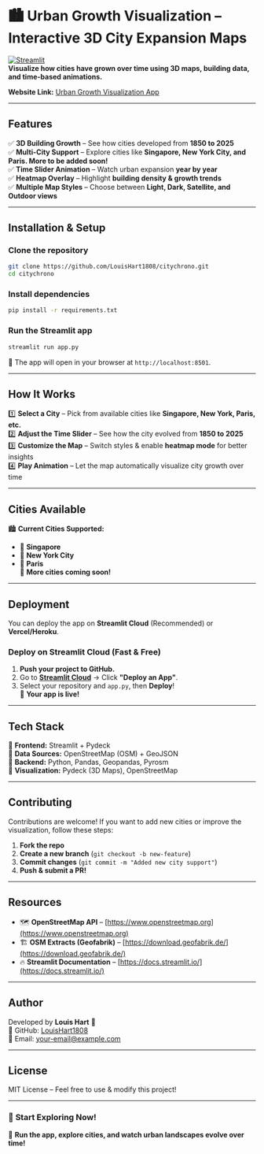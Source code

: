 # 🏙️ Urban Growth Visualization – Interactive 3D City Expansion Maps  

[![Streamlit](https://img.shields.io/badge/Powered%20by-Streamlit-red?style=flat-square&logo=streamlit)](https://streamlit.io/)  
**Visualize how cities have grown over time using 3D maps, building data, and time-based animations.**  

**Website Link:** [Urban Growth Visualization App](https://citychrono-myxaamof8wk29nqzwxkm45.streamlit.app/)

---

## Features  
✅ **3D Building Growth** – See how cities developed from **1850 to 2025**  
✅ **Multi-City Support** – Explore cities like **Singapore, New York City, and Paris. More to be added soon!**  
✅ **Time Slider Animation** – Watch urban expansion **year by year**  
✅ **Heatmap Overlay** – Highlight **building density & growth trends**  
✅ **Multiple Map Styles** – Choose between **Light, Dark, Satellite, and Outdoor views**  

---

## Installation & Setup  
### **Clone the repository**  
```sh
git clone https://github.com/LouisHart1808/citychrono.git
cd citychrono
```
### **Install dependencies**  
```sh
pip install -r requirements.txt
```
### **Run the Streamlit app**  
```sh
streamlit run app.py
```
🔹 The app will open in your browser at `http://localhost:8501`.

---

## How It Works  
1️⃣ **Select a City** – Pick from available cities like **Singapore, New York, Paris, etc.**  
2️⃣ **Adjust the Time Slider** – See how the city evolved from **1850 to 2025**  
3️⃣ **Customize the Map** – Switch styles & enable **heatmap mode** for better insights  
4️⃣ **Play Animation** – Let the map automatically visualize city growth over time  

---

## Cities Available  
🏙️ **Current Cities Supported:**  
- 📌 **Singapore**  
- 📌 **New York City**  
- 📌 **Paris**  
🚀 **More cities coming soon!**  

---

## Deployment  
You can deploy the app on **Streamlit Cloud** (Recommended) or **Vercel/Heroku**.

### **Deploy on Streamlit Cloud (Fast & Free)**
1. **Push your project to GitHub.**
2. Go to **[Streamlit Cloud](https://share.streamlit.io/)** → Click **"Deploy an App"**.
3. Select your repository and `app.py`, then **Deploy**!  
🎉 **Your app is live!**  

---

## Tech Stack  
🔹 **Frontend:** Streamlit + Pydeck  
🔹 **Data Sources:** OpenStreetMap (OSM) + GeoJSON  
🔹 **Backend:** Python, Pandas, Geopandas, Pyrosm  
🔹 **Visualization:** Pydeck (3D Maps), OpenStreetMap  

---

## Contributing  
Contributions are welcome! If you want to add new cities or improve the visualization, follow these steps:  
1. **Fork the repo**  
2. **Create a new branch** (`git checkout -b new-feature`)  
3. **Commit changes** (`git commit -m "Added new city support"`)  
4. **Push & submit a PR!**  

---

## Resources  
- 🗺️ **OpenStreetMap API** – [https://www.openstreetmap.org](https://www.openstreetmap.org)  
- 🏗️ **OSM Extracts (Geofabrik)** – [https://download.geofabrik.de/](https://download.geofabrik.de/)  
- 🔥 **Streamlit Documentation** – [https://docs.streamlit.io/](https://docs.streamlit.io/)  

---

## Author  
Developed by **Louis Hart** 🚀  
💼 GitHub: [LouisHart1808](https://github.com/LouisHart1808)  
📧 Email: [your-email@example.com](mailto:your-email@example.com)  

---

## License  
MIT License – Feel free to use & modify this project!  

---

### 🎯 **Start Exploring Now!**  
🚀 **Run the app, explore cities, and watch urban landscapes evolve over time!**  
